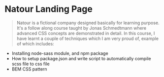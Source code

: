 # Natour Landing Page
> Natour is a fictional company designed basically for learning purpose.
> It's a follow along course taught by Jonas Schmedtmann where advanced CSS concepts are demonstrated in detail.
> In this course, I have learnt a couple of techniques which I am very proud of, example of which includes:
- Installing node-sass module, and npm package
- How to setup package.json and write script to automatically compile scss file to css file
- BEM CSS pattern
